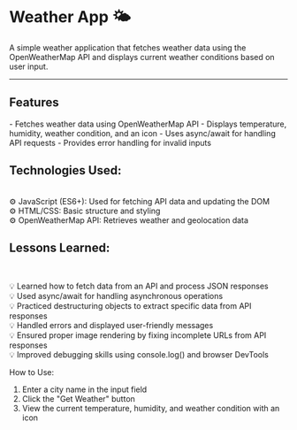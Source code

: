 <h1>Weather App 🌤️</h1> 
A simple weather application that fetches weather data using the OpenWeatherMap API and displays current weather conditions based on user input.

---


<h2>Features</h2> 
- Fetches weather data using OpenWeatherMap API
- Displays temperature, humidity, weather condition, and an icon
- Uses async/await for handling API requests
- Provides error handling for invalid inputs

<h2>Technologies Used: </h2>  <br>
⚙ JavaScript (ES6+): Used for fetching API data and updating the DOM <br>
⚙ HTML/CSS: Basic structure and styling <br>
⚙ OpenWeatherMap API: Retrieves weather and geolocation data <be>


<h2>Lessons Learned:</h2>  <br>

💡 Learned how to fetch data from an API and process JSON responses <br>
💡 Used async/await for handling asynchronous operations <br>
💡 Practiced destructuring objects to extract specific data from API responses <br>
💡 Handled errors and displayed user-friendly messages <br>
💡 Ensured proper image rendering by fixing incomplete URLs from API responses <br>
💡 Improved debugging skills using console.log() and browser DevTools <br>

How to Use:
1. Enter a city name in the input field
2. Click the "Get Weather" button
3. View the current temperature, humidity, and weather condition with an icon
